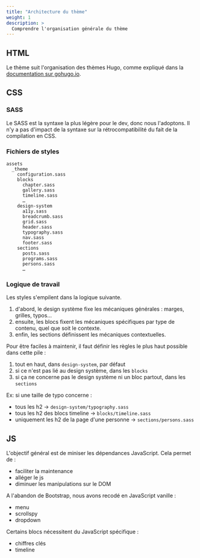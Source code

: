```yaml
---
title: "Architecture du thème"
weight: 1
description: >
  Comprendre l'organisation générale du thème
---
```


## HTML

Le thème suit l'organisation des thèmes Hugo, comme expliqué dans la [documentation sur gohugo.io](https://gohugo.io/documentation/).
## CSS 

### SASS

Le SASS est la syntaxe la plus légère pour le dev, donc nous l'adoptons.
Il n'y a pas d'impact de la syntaxe sur la rétrocompatibilité du fait de la compilation en CSS.

### Fichiers de styles

```
assets
  _theme
    configuration.sass
    blocks
      chapter.sass
      gallery.sass
      timeline.sass
      …
    design-system
      a11y.sass
      breadcrumb.sass
      grid.sass
      header.sass
      typography.sass
      nav.sass
      footer.sass
    sections
      posts.sass
      programs.sass
      persons.sass
      …
```

### Logique de travail

Les styles s'empilent dans la logique suivante.
1. d'abord, le design système fixe les mécaniques générales : marges, grilles, typos...
2. ensuite, les blocs fixent les mécaniques spécifiques par type de contenu, quel que soit le contexte.
3. enfin, les sections définissent les mécaniques contextuelles.

Pour être faciles à maintenir, il faut définir les règles le plus haut possible dans cette pile : 
1. tout en haut, dans `design-system`, par défaut
2. si ce n'est pas lié au design système, dans les `blocks`
3. si ça ne concerne pas le design système ni un bloc partout, dans les `sections`

Ex: si une taille de typo concerne :
- tous les h2 -> `design-system/typography.sass`
- tous les h2 des blocs timeline -> `blocks/timeline.sass`
- uniquement les h2 de la page d'une personne -> `sections/persons.sass`

## JS

L'objectif général est de miniser les dépendances JavaScript.
Cela permet de :
- faciliter la maintenance
- alléger le js
- diminuer les manipulations sur le DOM

A l'abandon de Bootstrap, nous avons recodé en JavaScript vanille :
- menu
- scrollspy 
- dropdown

Certains blocs nécessitent du JavaScript spécifique :
- chiffres clés
- timeline